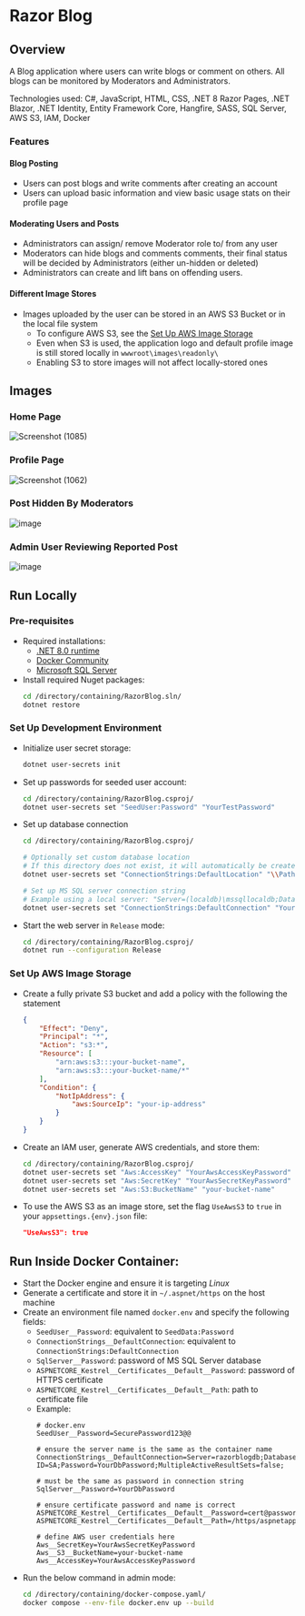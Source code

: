 # Razor Blog

## Overview
A Blog application where users can write blogs or comment on others.
All blogs can be monitored by Moderators and Administrators.

Technologies used: C#, JavaScript, HTML, CSS, .NET 8 Razor Pages, .NET Blazor, .NET Identity, Entity Framework Core, Hangfire, SASS, SQL Server, AWS S3, IAM, Docker

### Features
#### Blog Posting
- Users can post blogs and write comments after creating an account
- Users can upload basic information and view basic usage stats on their profile page

#### Moderating Users and Posts
- Administrators can assign/ remove Moderator role to/ from any user
- Moderators can hide blogs and comments comments, their final status will be decided by Administrators (either un-hidden or deleted)
- Administrators can create and lift bans on offending users.

#### Different Image Stores
- Images uploaded by the user can be stored in an AWS S3 Bucket or in the local file system
	- To configure AWS S3, see the [Set Up AWS Image Storage](#set-up-aws-image-storage)
	- Even when S3 is used, the application logo and default profile image is still stored locally in `wwwroot\images\readonly\`
	- Enabling S3 to store images will not affect locally-stored ones

## Images
### Home Page
![Screenshot (1085)](https://user-images.githubusercontent.com/78300296/145921039-838cb3af-6adc-41d9-b154-6be44df7d827.png)

### Profile Page
![Screenshot (1062)](https://user-images.githubusercontent.com/78300296/142516988-522a6d22-2af0-41a2-9b28-bf19ad9adab0.png)

### Post Hidden By Moderators
![image](https://github.com/Huy-GV/RazorBlog/assets/78300296/7ce30232-4659-457d-8d96-8c145faf0827)

### Admin User Reviewing Reported Post
![image](https://github.com/Huy-GV/RazorBlog/assets/78300296/228498ec-7293-4b64-92be-1ff76fc7e965)

##  Run Locally
### Pre-requisites
- Required installations:
	- [.NET 8.0 runtime](https://dotnet.microsoft.com/en-us/download/dotnet/8.0)
	- [Docker Community](https://www.docker.com/get-started/)
	- [Microsoft SQL Server](https://www.microsoft.com/en-au/sql-server/sql-server-downloads)
- Install required Nuget packages:
	``` bash
	cd /directory/containing/RazorBlog.sln/
	dotnet restore
	```

### Set Up Development Environment
- Initialize user secret storage:
	```bash
	dotnet user-secrets init
	```
- Set up passwords for seeded user account:
	```bash
	cd /directory/containing/RazorBlog.csproj/
	dotnet user-secrets set "SeedUser:Password" "YourTestPassword"
	```
- Set up database connection
	``` bash
	cd /directory/containing/RazorBlog.csproj/

	# Optionally set custom database location
	# If this directory does not exist, it will automatically be created
	dotnet user-secrets set "ConnectionStrings:DefaultLocation" "\\Path\\To\\Database\\Directory\\DatabaseName.mdf"

	# Set up MS SQL server connection string
	# Example using a local server: "Server=(localdb)\mssqllocaldb;Database=RazorBlog;Trusted_Connection=True;MultipleActiveResultSets=true;"
	dotnet user-secrets set "ConnectionStrings:DefaultConnection" "Your;Database;Connection;String;"
	```
- Start the web server in `Release` mode:
	```bash
	cd /directory/containing/RazorBlog.csproj/
	dotnet run --configuration Release
	```

### Set Up AWS Image Storage
- Create a fully private S3 bucket and add a policy with the following the statement
	```json
	{
		"Effect": "Deny",
		"Principal": "*",
		"Action": "s3:*",
		"Resource": [
			"arn:aws:s3:::your-bucket-name",
			"arn:aws:s3:::your-bucket-name/*"
		],
		"Condition": {
			"NotIpAddress": {
				"aws:SourceIp": "your-ip-address"
			}
		}
	}
	```
- Create an IAM user, generate AWS credentials, and store them:
	```bash
	cd /directory/containing/RazorBlog.csproj/
	dotnet user-secrets set "Aws:AccessKey" "YourAwsAccessKeyPassword"
	dotnet user-secrets set "Aws:SecretKey" "YourAwsSecretKeyPassword"
	dotnet user-secrets set "Aws:S3:BucketName" "your-bucket-name"
	```
- To use the AWS S3 as an image store, set the flag `UseAwsS3` to `true` in your `appsettings.{env}.json` file:
	```json
	"UseAwsS3": true
	```

## Run Inside Docker Container:
- Start the Docker engine and ensure it is targeting *Linux*
- Generate a certificate and store it in `~/.aspnet/https` on the host machine
- Create an environment file named `docker.env` and specify the following fields:
	- `SeedUser__Password`: equivalent to `SeedData:Password`
	- `ConnectionStrings__DefaultConnection`: equivalent to `ConnectionStrings:DefaultConnection`
	- `SqlServer__Password`: password of MS SQL Server database
	- `ASPNETCORE_Kestrel__Certificates__Default__Password`: password of HTTPS certificate
	- `ASPNETCORE_Kestrel__Certificates__Default__Path`: path to certificate file
	- Example:
		```env
		# docker.env
		SeedUser__Password=SecurePassword123@@

		# ensure the server name is the same as the container name
		ConnectionStrings__DefaultConnection=Server=razorblogdb;Database=RazorBlog;User ID=SA;Password=YourDbPassword;MultipleActiveResultSets=false;

		# must be the same as password in connection string
		SqlServer__Password=YourDbPassword

		# ensure certificate password and name is correct
		ASPNETCORE_Kestrel__Certificates__Default__Password=cert@password
		ASPNETCORE_Kestrel__Certificates__Default__Path=/https/aspnetapp.pfx

		# define AWS user credentials here
		Aws__SecretKey=YourAwsSecretKeyPassword
		Aws__S3__BucketName=your-bucket-name
		Aws__AccessKey=YourAwsAccessKeyPassword
		```
- Run the below command in admin mode:
	```bash
	cd /directory/containing/docker-compose.yaml/
	docker compose --env-file docker.env up --build
	```
